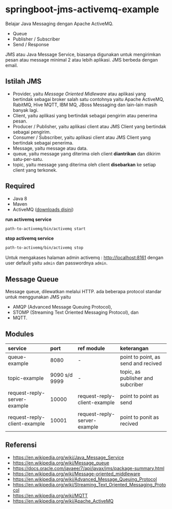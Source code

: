 # springboot-jms-activemq-example

Belajar Java Messaging dengan Apache ActiveMQ.

- Queue
- Publisher / Subscriber
- Send / Response

JMS atau Java Message Service, biasanya digunakan untuk mengirimkan pesan atau message minimal 2 atau lebih aplikasi. JMS berbeda dengan email.

## Istilah JMS

- Provider, yaitu _Message Oriented Midleware_ atau aplikasi yang bertindak sebagai broker salah satu contohnya yaitu Apache ActiveMQ, RabitMQ, Hive MQTT, IBM MQ, JBoss Messaging dan lain-lain masih banyak lagi.
- Client, yaitu aplikasi yang bertindak sebagai pengirim atau penerima pesan.
- Producer / Publisher, yaitu aplikasi client atau JMS Client yang bertindak sebagai pengirim.
- Consumer / Subscriber, yaitu aplikasi client atau JMS Client yang bertindak sebagai penerima.
- Message, yaitu message atau data.
- queue, yaitu message yang diterima oleh client **diantrikan** dan dikirim satu-per-satu.
- topic, yaitu message yang diterima oleh client **disebarkan** ke setiap client yang terkonek.

## Required

- Java 8
- Maven
- ActiveMQ ([downloads disini](http://activemq.apache.org/download.html))

**run activemq service**

```bash
path-to-activemq/bin/activemq start
```

**stop activemq service** 

```bash
path-to-activemq/bin/activemq stop
```

Untuk mengakases halaman admin activemq : [http://localhost:8161](http://localhost:8161/admin/) dengan user default yaitu `admin` dan passwordnya `admin`.


## Message Queue

Message queue, dilewatkan melalui HTTP. ada beberapa protocol standar untuk menggunakan JMS yaitu 

- AMQP (Advanced Message Queuing Protocol), 
- STOMP (Streaming Text Oriented Messaging Protocol), dan 
- MQTT. 

## Modules

| service                       | port              | ref module                    | keterangan                            |
| :---                          | :---              | :---                          | :---                                  |
| queue-example                 | 8080              | -                             | point to point, as send and recived   |
| topic-example                 | 9090 s/d 9999     | -                             | topic, as publisher and subcriber     |
| request-reply-server-example  | 10000             | request-reply-client-example  | point to point as send                |
| request-reply-client-example  | 10001             | request-reply-server-example  | point to ponit as recived             |

## Referensi

- https://en.wikipedia.org/wiki/Java_Message_Service
- https://en.wikipedia.org/wiki/Message_queue
- https://docs.oracle.com/javaee/7/api/javax/jms/package-summary.html
- https://en.wikipedia.org/wiki/Message-oriented_middleware
- https://en.wikipedia.org/wiki/Advanced_Message_Queuing_Protocol
- https://en.wikipedia.org/wiki/Streaming_Text_Oriented_Messaging_Protocol
- https://en.wikipedia.org/wiki/MQTT
- https://en.wikipedia.org/wiki/Apache_ActiveMQ